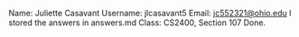 
Name: Juliette Casavant
Username: jlcasavant5
Email: jc552321@ohio.edu
I stored the answers in answers.md
Class: CS2400, Section 107
Done.
